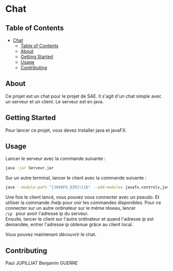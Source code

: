 # Chat

## Table of Contents

- [Chat](#chat)
  - [Table of Contents](#table-of-contents)
  - [About ](#about-)
  - [Getting Started ](#getting-started-)
  - [Usage ](#usage-)
  - [Contributing ](#contributing-)

## About <a name = "about"></a>

Ce projet est un chat pour le projet de SAE. Il s'agit d'un chat simple avec un serveur et un client. Le serveur est en java.

## Getting Started <a name = "getting_started"></a>

Pour lancer ce projet, vous devez installer java et javaFX.

## Usage <a name = "usage"></a>

Lancer le serveur avec la commande suivante :

```bash
java -jar Serveur.jar
```

Sur un autre terminal, lancer le client avec la commande suivante :

```bash
java --module-path "{JAVAFX_DIR}\lib" --add-modules javafx.controls,javafx.fxml -cp bin launch.ChatApplication
```

Une fois le client lancé, vous pouvez vous connecter avec un pseudo. Et utiliser la commande /help pour voir les commandes disponibles.
Pour ce connecter sur un autre ordinateur sur le même réseau, lancer <code> /ip </code> pour avoir l'adresse ip du serveur.   
Ensuite, lancer le client sur l'autre ordinateur et quand l'adresse ip est demandée, entrer l'adresse ip obtenue grâce au client local.   

Vous pouvez maintenant découvrir le chat.

## Contributing <a name = "contributor"></a>
Paul JUPILLIAT
Benjamin GUERRE
